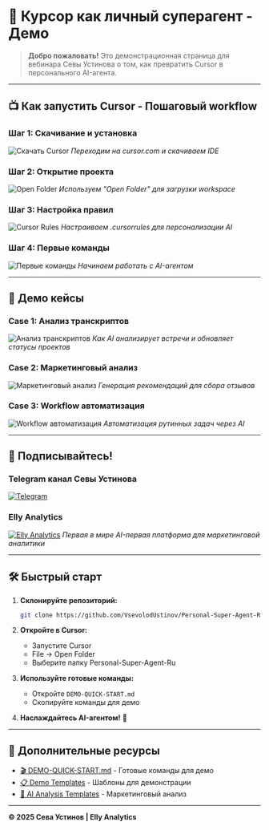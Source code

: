 # 🚀 Курсор как личный суперагент - Демо

> **Добро пожаловать!** Это демонстрационная страница для вебинара Севы Устинова о том, как превратить Cursor в персонального AI-агента.

---

## 📺 **Как запустить Cursor - Пошаговый workflow**

### **Шаг 1: Скачивание и установка**
![Скачать Cursor](../Docs/My%20Company%20Example/Media%20activities/Demo%20Templates/screenshots/step-1-download-cursor.png)
*Переходим на cursor.com и скачиваем IDE*

### **Шаг 2: Открытие проекта**
![Open Folder](../Docs/My%20Company%20Example/Media%20activities/Demo%20Templates/screenshots/step-2-open-folder.png)
*Используем "Open Folder" для загрузки workspace*

### **Шаг 3: Настройка правил**
![Cursor Rules](../Docs/My%20Company%20Example/Media%20activities/Demo%20Templates/screenshots/step-3-cursor-rules.png)
*Настраиваем .cursorrules для персонализации AI*

### **Шаг 4: Первые команды**
![Первые команды](../Docs/My%20Company%20Example/Media%20activities/Demo%20Templates/screenshots/step-4-first-commands.png)
*Начинаем работать с AI-агентом*

---

## 🎯 **Демо кейсы**

### **Case 1: Анализ транскриптов**
![Анализ транскриптов](../Docs/My%20Company%20Example/Media%20activities/Demo%20Templates/screenshots/demo-case-1-transcripts.png)
*Как AI анализирует встречи и обновляет статусы проектов*

### **Case 2: Маркетинговый анализ**
![Маркетинговый анализ](../Docs/My%20Company%20Example/Media%20activities/Demo%20Templates/screenshots/demo-case-2-marketing.png)
*Генерация рекомендаций для сбора отзывов*

### **Case 3: Workflow автоматизация**
![Workflow автоматизация](../Docs/My%20Company%20Example/Media%20activities/Demo%20Templates/screenshots/demo-case-3-workflow.png)
*Автоматизация рутинных задач через AI*

---

## 📱 **Подписывайтесь!**

### **Telegram канал Севы Устинова**
[![Telegram](../Docs/My%20Company%20Example/Media%20activities/Demo%20Templates/screenshots/telegram-channel-seva.png)](https://t.me/seva_ustinov_channel)

### **Elly Analytics**
[![Elly Analytics](../Docs/My%20Company%20Example/Media%20activities/Demo%20Templates/screenshots/elly-analytics-promo.png)](https://ellyanalytics.com)
*Первая в мире AI-первая платформа для маркетинговой аналитики*

---

## 🛠️ **Быстрый старт**

1. **Склонируйте репозиторий:**
   ```bash
   git clone https://github.com/VsevolodUstinov/Personal-Super-Agent-Ru.git
   ```

2. **Откройте в Cursor:**
   - Запустите Cursor
   - File → Open Folder
   - Выберите папку Personal-Super-Agent-Ru

3. **Используйте готовые команды:**
   - Откройте `DEMO-QUICK-START.md`
   - Скопируйте команды для демо

4. **Наслаждайтесь AI-агентом!** 🎉

---

## 📖 **Дополнительные ресурсы**

- [🎬 DEMO-QUICK-START.md](../DEMO-QUICK-START.md) - Готовые команды для демо
- [📋 Demo Templates](../Docs/My%20Company%20Example/Media%20activities/Demo%20Templates/) - Шаблоны для демонстрации
- [🤖 AI Analysis Templates](../Docs/My%20Company%20Example/Marketing-Sales/Client-Meetings-Analysis/) - Маркетинговый анализ

---

**© 2025 Сева Устинов | Elly Analytics**
